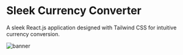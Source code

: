 # Sleek Currency Converter

A sleek React.js application designed with Tailwind CSS for intuitive currency conversion.

![banner](https://github.com/DevrajDC/currency-converter/assets/65373279/600b4ce3-e349-4b5e-99f9-274362fac791)
